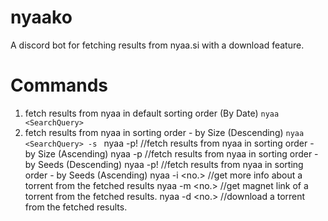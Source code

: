 # nyaako
A discord bot for fetching results from nyaa.si with a download feature.

# Commands
1. fetch results from nyaa in default sorting order (By Date)
   ```nyaa <SearchQuery>```
2. fetch results from nyaa in sorting order - by Size (Descending)
   ```nyaa <SearchQuery> -s ```
nyaa <SearchQuery> -p! //fetch results from nyaa in sorting order - by Size (Ascending)
nyaa <SearchQuery> -p //fetch results from nyaa in sorting order - by Seeds (Descending)
nyaa <SearchQuery> -p! //fetch results from nyaa in sorting order - by Seeds (Ascending)
nyaa -i <no.>   //get more info about a torrent from the fetched results
nyaa -m <no.>   //get magnet link of a torrent from the fetched results.
nyaa -d <no.>   //download a torrent from the fetched results.
